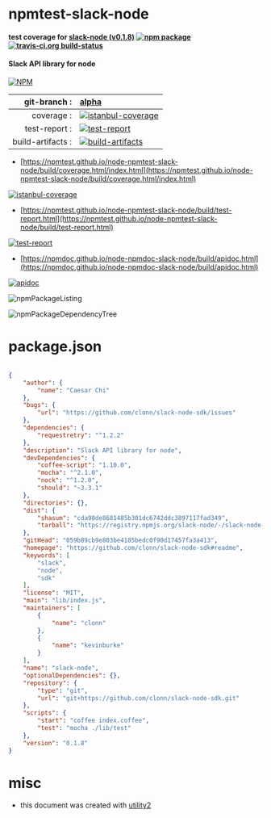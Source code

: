 # npmtest-slack-node

#### test coverage for  [slack-node (v0.1.8)](https://github.com/clonn/slack-node-sdk#readme)  [![npm package](https://img.shields.io/npm/v/npmtest-slack-node.svg?style=flat-square)](https://www.npmjs.org/package/npmtest-slack-node) [![travis-ci.org build-status](https://api.travis-ci.org/npmtest/node-npmtest-slack-node.svg)](https://travis-ci.org/npmtest/node-npmtest-slack-node)

#### Slack API library for node

[![NPM](https://nodei.co/npm/slack-node.png?downloads=true&downloadRank=true&stars=true)](https://www.npmjs.com/package/slack-node)

| git-branch : | [alpha](https://github.com/npmtest/node-npmtest-slack-node/tree/alpha)|
|--:|:--|
| coverage : | [![istanbul-coverage](https://npmtest.github.io/node-npmtest-slack-node/build/coverage.badge.svg)](https://npmtest.github.io/node-npmtest-slack-node/build/coverage.html/index.html)|
| test-report : | [![test-report](https://npmtest.github.io/node-npmtest-slack-node/build/test-report.badge.svg)](https://npmtest.github.io/node-npmtest-slack-node/build/test-report.html)|
| build-artifacts : | [![build-artifacts](https://npmtest.github.io/node-npmtest-slack-node/glyphicons_144_folder_open.png)](https://github.com/npmtest/node-npmtest-slack-node/tree/gh-pages/build)|

- [https://npmtest.github.io/node-npmtest-slack-node/build/coverage.html/index.html](https://npmtest.github.io/node-npmtest-slack-node/build/coverage.html/index.html)

[![istanbul-coverage](https://npmtest.github.io/node-npmtest-slack-node/build/screenCapture.buildCi.browser.%252Ftmp%252Fbuild%252Fcoverage.lib.html.png)](https://npmtest.github.io/node-npmtest-slack-node/build/coverage.html/index.html)

- [https://npmtest.github.io/node-npmtest-slack-node/build/test-report.html](https://npmtest.github.io/node-npmtest-slack-node/build/test-report.html)

[![test-report](https://npmtest.github.io/node-npmtest-slack-node/build/screenCapture.buildCi.browser.%252Ftmp%252Fbuild%252Ftest-report.html.png)](https://npmtest.github.io/node-npmtest-slack-node/build/test-report.html)

- [https://npmdoc.github.io/node-npmdoc-slack-node/build/apidoc.html](https://npmdoc.github.io/node-npmdoc-slack-node/build/apidoc.html)

[![apidoc](https://npmdoc.github.io/node-npmdoc-slack-node/build/screenCapture.buildCi.browser.%252Ftmp%252Fbuild%252Fapidoc.html.png)](https://npmdoc.github.io/node-npmdoc-slack-node/build/apidoc.html)

![npmPackageListing](https://npmtest.github.io/node-npmtest-slack-node/build/screenCapture.npmPackageListing.svg)

![npmPackageDependencyTree](https://npmtest.github.io/node-npmtest-slack-node/build/screenCapture.npmPackageDependencyTree.svg)



# package.json

```json

{
    "author": {
        "name": "Caesar Chi"
    },
    "bugs": {
        "url": "https://github.com/clonn/slack-node-sdk/issues"
    },
    "dependencies": {
        "requestretry": "^1.2.2"
    },
    "description": "Slack API library for node",
    "devDependencies": {
        "coffee-script": "1.10.0",
        "mocha": "^2.1.0",
        "nock": "^1.2.0",
        "should": "~3.3.1"
    },
    "directories": {},
    "dist": {
        "shasum": "cda98de8681485b301dc6742ddc3897117fad349",
        "tarball": "https://registry.npmjs.org/slack-node/-/slack-node-0.1.8.tgz"
    },
    "gitHead": "059b89cb9e803be4185bedc0f90d17457fa3a413",
    "homepage": "https://github.com/clonn/slack-node-sdk#readme",
    "keywords": [
        "slack",
        "node",
        "sdk"
    ],
    "license": "MIT",
    "main": "lib/index.js",
    "maintainers": [
        {
            "name": "clonn"
        },
        {
            "name": "kevinburke"
        }
    ],
    "name": "slack-node",
    "optionalDependencies": {},
    "repository": {
        "type": "git",
        "url": "git+https://github.com/clonn/slack-node-sdk.git"
    },
    "scripts": {
        "start": "coffee index.coffee",
        "test": "mocha ./lib/test"
    },
    "version": "0.1.8"
}
```



# misc
- this document was created with [utility2](https://github.com/kaizhu256/node-utility2)
